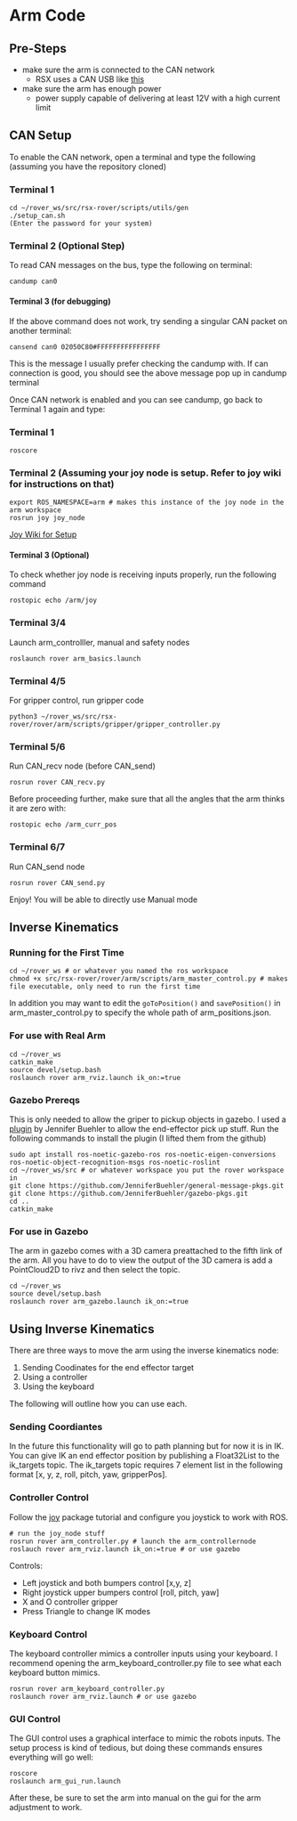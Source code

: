# Arm Code

## Pre-Steps

- make sure the arm is connected to the CAN network
  - RSX uses a CAN USB like [this](https://www.amazon.ca/DSD-TECH-Adapter-Hardware-Canable/dp/B0BQ5G3KLR?pd_rd_w=MVljX&content-id=amzn1.sym.03d0a222-babc-4fe5-b7df-e90dd70bc007&pf_rd_p=03d0a222-babc-4fe5-b7df-e90dd70bc007&pf_rd_r=8DTA2VFZT7G3QNVWZZQ3&pd_rd_wg=6qoEh&pd_rd_r=cea5c5e8-ec16-4a88-9ab4-614c6502759c&pd_rd_i=B0BQ5G3KLR)
- make sure the arm has enough power
  - power supply capable of delivering at least 12V with a high current limit

## CAN Setup

To enable the CAN network, open a terminal and type the following (assuming you have the repository cloned)

### Terminal 1
```
cd ~/rover_ws/src/rsx-rover/scripts/utils/gen
./setup_can.sh
(Enter the password for your system)
```

### Terminal 2 (Optional Step)
To read CAN messages on the bus, type the following on terminal:
```
candump can0
```

#### Terminal 3 (for debugging)
If the above command does not work, try sending a singular CAN packet on another terminal:
```
cansend can0 02050C80#FFFFFFFFFFFFFFFF
```
This is the message I usually prefer checking the candump with. If can connection is good, you should see the above message pop up in candump terminal

Once CAN network is enabled and you can see candump, go back to Terminal 1 again and type:
### Terminal 1
```
roscore
```

### Terminal 2 (Assuming your joy node is setup. Refer to joy wiki for instructions on that)
```
export ROS_NAMESPACE=arm # makes this instance of the joy node in the arm workspace
rosrun joy joy_node
```

[Joy Wiki for Setup](https://wiki.ros.org/joy/Tutorials/ConfiguringALinuxJoystick)

#### Terminal 3 (Optional)
To check whether joy node is receiving inputs properly, run the following command
```
rostopic echo /arm/joy
```

### Terminal 3/4
Launch arm_controlller, manual and safety nodes
```
roslaunch rover arm_basics.launch
```

### Terminal 4/5
For gripper control, run gripper code
```
python3 ~/rover_ws/src/rsx-rover/rover/arm/scripts/gripper/gripper_controller.py
```

### Terminal 5/6
Run CAN_recv node (before CAN_send)
```
rosrun rover CAN_recv.py
```

Before proceeding further, make sure that all the angles that the arm thinks it are zero with:
```
rostopic echo /arm_curr_pos
```

### Terminal 6/7
Run CAN_send node
```
rosrun rover CAN_send.py
```
Enjoy! You will be able to directly use Manual mode

## Inverse Kinematics

### Running for the First Time

```
cd ~/rover_ws # or whatever you named the ros workspace 
chmod +x src/rsx-rover/rover/arm/scripts/arm_master_control.py # makes file executable, only need to run the first time
```

In addition you may want to edit the `goToPosition()` and `savePosition()` in arm_master_control.py to specify the whole path of arm_positions.json.

### For use with Real Arm
``` 
cd ~/rover_ws
catkin_make
source devel/setup.bash
roslaunch rover arm_rviz.launch ik_on:=true
```

### Gazebo Prereqs

This is only needed to allow the griper to pickup objects in gazebo. I used a [plugin](https://github.com/JenniferBuehler/gazebo-pkgs) by Jennifer Buehler to allow the end-effector pick up stuff. Run the following commands to install the plugin (I lifted them from the github)

```
sudo apt install ros-noetic-gazebo-ros ros-noetic-eigen-conversions ros-noetic-object-recognition-msgs ros-noetic-roslint
cd ~/rover_ws/src # or whatever workspace you put the rover workspace in
git clone https://github.com/JenniferBuehler/general-message-pkgs.git
git clone https://github.com/JenniferBuehler/gazebo-pkgs.git
cd ..
catkin_make
```

### For use in Gazebo
The arm in gazebo comes with a 3D camera preattached to the fifth link of the arm. All you have to do to view the
output of the 3D camera is add a PointCloud2D to rivz and then select the topic.

```
cd ~/rover_ws
source devel/setup.bash
roslaunch rover arm_gazebo.launch ik_on:=true
```

## Using Inverse Kinematics

There are three ways to move the arm using the inverse kinematics node:
  1. Sending Coodinates for the end effector target
  2. Using a controller
  3. Using the keyboard

The following will outline how you can use each.

### Sending Coordiantes

In the future this functionality will go to path planning but for now it is in IK. You can give IK
an end effector position by publishing a Float32List to the ik_targets topic. The ik_targets topic
requires 7 element list in the following format [x, y, z, roll, pitch, yaw, gripperPos]. 

### Controller Control
Follow the [joy]([url](https://wiki.ros.org/joy/Tutorials/ConfiguringALinuxJoystick)) package tutorial and configure you joystick to work with ROS.
```
# run the joy_node stuff
rosrun rover arm_controller.py # launch the arm_controllernode
roslauch rover arm_rviz.launch ik_on:=true # or use gazebo
```

Controls:
- Left joystick and both bumpers control [x,y, z]
- Right joystick upper bumpers control [roll, pitch, yaw]
- X and O controller gripper
- Press Triangle to change IK modes

### Keyboard Control
The keyboard controller mimics a controller inputs using your keyboard. I recommend opening the 
arm_keyboard_controller.py file to see what each keyboard button mimics.
```
rosrun rover arm_keyboard_controller.py
roslaunch rover arm_rviz.launch # or use gazebo
```
### GUI Control
The GUI control uses a graphical interface to mimic the robots inputs. The setup process is kind of tedious, but doing these commands ensures everything will go well:
```
roscore
roslaunch arm_gui_run.launch
```
After these, be sure to set the arm into manual on the gui for the arm adjustment to work. 